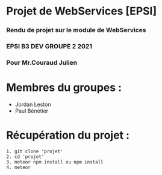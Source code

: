 # Projet de WebServices [EPSI]

### Rendu de projet sur le module de WebServices 
### EPSI B3 DEV GROUPE 2 2021
### Pour Mr.Couraud Julien

# Membres du groupes : 
- Jordan Leston 
- Paul Bénétier

# Récupération du projet : 
```
1. git clone 'projet'
2. cd 'projet'
3. meteor npm install ou npm install 
4. meteor
